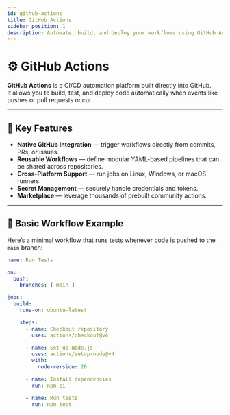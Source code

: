 ```yaml
---
id: github-actions
title: GitHub Actions
sidebar_position: 1
description: Automate, build, and deploy your workflows using GitHub Actions.
---
```


# ⚙️ GitHub Actions

**GitHub Actions** is a CI/CD automation platform built directly into GitHub.  
It allows you to build, test, and deploy code automatically when events like pushes or pull requests occur.

---

## 🚀 Key Features

- **Native GitHub Integration** — trigger workflows directly from commits, PRs, or issues.  
- **Reusable Workflows** — define modular YAML-based pipelines that can be shared across repositories.  
- **Cross-Platform Support** — run jobs on Linux, Windows, or macOS runners.  
- **Secret Management** — securely handle credentials and tokens.  
- **Marketplace** — leverage thousands of prebuilt community actions.

---

## 🧩 Basic Workflow Example

Here’s a minimal workflow that runs tests whenever code is pushed to the `main` branch:

```yaml title=".github/workflows/test.yml"
name: Run Tests

on:
  push:
    branches: [ main ]

jobs:
  build:
    runs-on: ubuntu-latest

    steps:
      - name: Checkout repository
        uses: actions/checkout@v4

      - name: Set up Node.js
        uses: actions/setup-node@v4
        with:
          node-version: 20

      - name: Install dependencies
        run: npm ci

      - name: Run tests
        run: npm test
